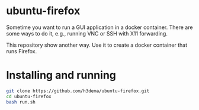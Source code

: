 # ubuntu-firefox

Sometime you want to run a GUI application in a docker container.
There are some ways to do it, e.g., running VNC or SSH with X11 forwarding.

This repository show another way. Use it to create a docker container that runs Firefox.

# Installing and running

```bash
git clone https://github.com/h3dema/ubuntu-firefox.git
cd ubuntu-firefox
bash run.sh
```
